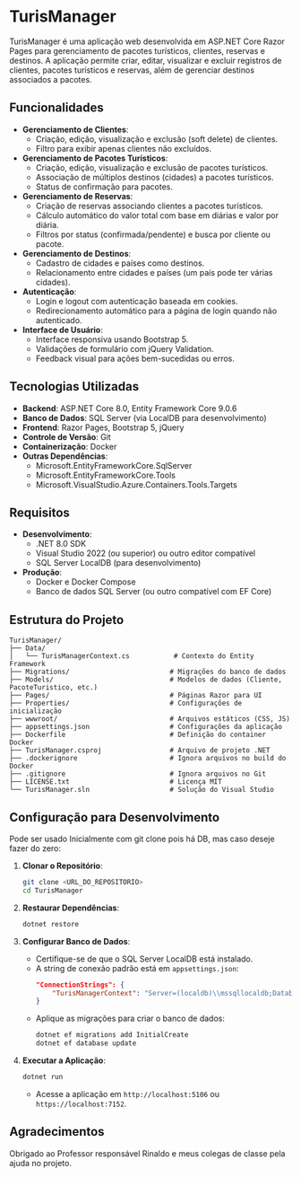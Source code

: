 # TurisManager

TurisManager é uma aplicação web desenvolvida em ASP.NET Core Razor Pages para gerenciamento de pacotes turísticos, clientes, reservas e destinos. A aplicação permite criar, editar, visualizar e excluir registros de clientes, pacotes turísticos e reservas, além de gerenciar destinos associados a pacotes.

## Funcionalidades

- **Gerenciamento de Clientes**:
  - Criação, edição, visualização e exclusão (soft delete) de clientes.
  - Filtro para exibir apenas clientes não excluídos.
- **Gerenciamento de Pacotes Turísticos**:
  - Criação, edição, visualização e exclusão de pacotes turísticos.
  - Associação de múltiplos destinos (cidades) a pacotes turísticos.
  - Status de confirmação para pacotes.
- **Gerenciamento de Reservas**:
  - Criação de reservas associando clientes a pacotes turísticos.
  - Cálculo automático do valor total com base em diárias e valor por diária.
  - Filtros por status (confirmada/pendente) e busca por cliente ou pacote.
- **Gerenciamento de Destinos**:
  - Cadastro de cidades e países como destinos.
  - Relacionamento entre cidades e países (um país pode ter várias cidades).
- **Autenticação**:
  - Login e logout com autenticação baseada em cookies.
  - Redirecionamento automático para a página de login quando não autenticado.
- **Interface de Usuário**:
  - Interface responsiva usando Bootstrap 5.
  - Validações de formulário com jQuery Validation.
  - Feedback visual para ações bem-sucedidas ou erros.

## Tecnologias Utilizadas

- **Backend**: ASP.NET Core 8.0, Entity Framework Core 9.0.6
- **Banco de Dados**: SQL Server (via LocalDB para desenvolvimento)
- **Frontend**: Razor Pages, Bootstrap 5, jQuery
- **Controle de Versão**: Git
- **Containerização**: Docker
- **Outras Dependências**:
  - Microsoft.EntityFrameworkCore.SqlServer
  - Microsoft.EntityFrameworkCore.Tools
  - Microsoft.VisualStudio.Azure.Containers.Tools.Targets

## Requisitos

- **Desenvolvimento**:
  - .NET 8.0 SDK
  - Visual Studio 2022 (ou superior) ou outro editor compatível
  - SQL Server LocalDB (para desenvolvimento)
- **Produção**:
  - Docker e Docker Compose
  - Banco de dados SQL Server (ou outro compatível com EF Core)

## Estrutura do Projeto

```
TurisManager/
├── Data/
│   └── TurisManagerContext.cs           # Contexto do Entity Framework
├── Migrations/                         # Migrações do banco de dados
├── Models/                             # Modelos de dados (Cliente, PacoteTuristico, etc.)
├── Pages/                              # Páginas Razor para UI
├── Properties/                         # Configurações de inicialização
├── wwwroot/                            # Arquivos estáticos (CSS, JS)
├── appsettings.json                    # Configurações da aplicação
├── Dockerfile                          # Definição do container Docker
├── TurisManager.csproj                 # Arquivo de projeto .NET
├── .dockerignore                       # Ignora arquivos no build do Docker
├── .gitignore                          # Ignora arquivos no Git
├── LICENSE.txt                         # Licença MIT
└── TurisManager.sln                    # Solução do Visual Studio
```

## Configuração para Desenvolvimento

Pode ser usado Inicialmente com git clone pois há DB, mas caso deseje fazer do zero:

1. **Clonar o Repositório**:
   ```bash
   git clone <URL_DO_REPOSITORIO>
   cd TurisManager
   ```

2. **Restaurar Dependências**:
   ```bash
   dotnet restore
   ```

3. **Configurar Banco de Dados**:
   - Certifique-se de que o SQL Server LocalDB está instalado.
   - A string de conexão padrão está em `appsettings.json`:
     ```json
     "ConnectionStrings": {
         "TurisManagerContext": "Server=(localdb)\\mssqllocaldb;Database=TurisManager;Trusted_Connection=True;"
     }
     ```
   - Aplique as migrações para criar o banco de dados:
     ```bash
     dotnet ef migrations add InitialCreate
     dotnet ef database update
     ```

4. **Executar a Aplicação**:
   ```bash
   dotnet run
   ```
   - Acesse a aplicação em `http://localhost:5106` ou `https://localhost:7152`.

## Agradecimentos

Obrigado ao Professor responsável Rinaldo e meus colegas de classe pela ajuda no projeto.
